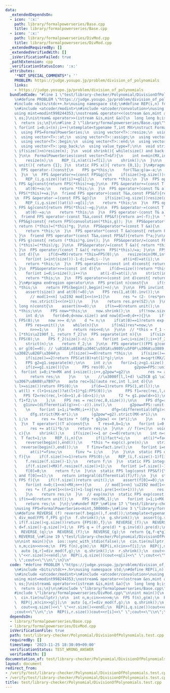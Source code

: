 ```yaml
---
data:
  _extendedDependsOn:
  - icon: ':x:'
    path: library/formalpowerseries/Base.cpp
    title: library/formalpowerseries/Base.cpp
  - icon: ':x:'
    path: library/formalpowerseries/DivMod.cpp
    title: library/formalpowerseries/DivMod.cpp
  _extendedRequiredBy: []
  _extendedVerifiedWith: []
  _isVerificationFailed: true
  _pathExtension: cpp
  _verificationStatusIcon: ':x:'
  attributes:
    '*NOT_SPECIAL_COMMENTS*': ''
    PROBLEM: https://judge.yosupo.jp/problem/division_of_polynomials
    links:
    - https://judge.yosupo.jp/problem/division_of_polynomials
  bundledCode: "#line 1 \"test/library-checker/Polynomial/DivisionOfPolynomials.test.cpp\"\
    \n#define PROBLEM \"https://judge.yosupo.jp/problem/division_of_polynomials\"\n\
    #include <bits/stdc++.h>\nusing namespace std;\n#define REP(i,n) for(int i=0;i<(n);i++)\n\
    \n#include <atcoder/modint>\n#include <atcoder/convolution>\nusing namespace atcoder;\n\
    using mint=modint998244353;\nostream& operator<<(ostream &os,mint a){os<<a.val();return\
    \ os;}\nistream& operator>>(istream &is,mint &a){\n  long long b;is>>b;a=b;\n\
    \  return is;\n}\n\n#line 2 \"library/formalpowerseries/Base.cpp\"\n#define REP_(i,n)\
    \ for(int i=0;i<(n);i++)\ntemplate<typename T,int MX>\nstruct FormalPowerSeries:vector<T>{\n\
    \  using FPS=FormalPowerSeries;\n  using vector<T>::resize;\n  using vector<T>::size;\n\
    \  using vector<T>::at;\n  using vector<T>::assign;\n  using vector<T>::vector;\n\
    \  using vector<T>::begin;\n  using vector<T>::end;\n  using vector<T>::back;\n\
    \  using vector<T>::pop_back;\n  using value_type=T;\n\n  void strict(int n){\
    \ if(size()>n)resize(n); }\n  void shrink(){ while(size() and back()==0)pop_back();\
    \ }\n\n  FormalPowerSeries(const vector<T>&f){\n    int n=min(MX,int(f.size()));\n\
    \    resize(n);\n    REP_(i,n)at(i)=f[i];\n    shrink();\n  }\n\n  static FPS\
    \ unit(){ return {1}; }\n  static FPS x(){ return {0,1}; }\n#pragma region operator\n\
    \  FPS operator-()const{\n    FPS g=*this;\n    for(T&a:g)a=-a;\n    return g;\n\
    \  }\n  \n  FPS &operator+=(const FPS&g){\n    if(size()<g.size())resize(g.size());\n\
    \    REP_(i,g.size())at(i)+=g[i];\n    return *this;\n  }\n  FPS operator+(const\
    \ FPS &g)const{return FPS(*this)+=g;}\n\n  FPS &operator+=(const T &a){\n    if(!size())resize(1);\n\
    \    at(0)+=a;\n    return *this;\n  }\n  FPS operator+(const T& a)const{return\
    \ FPS(*this)+=a;}\n  friend FPS operator+(const T&a,const FPS&f){return f+a;}\n\
    \n  FPS &operator-=(const FPS &g){\n    if(size()<g.size())resize(g.size());\n\
    \    REP_(i,g.size())at(i)-=g[i];\n    return *this;\n  }\n  FPS operator-(const\
    \ FPS &g)const{return FPS(*this)-=g;}\n\n  FPS &operator-=(const T &a){\n    if(!size())resize(1);\n\
    \    at(0)-=a;\n    return *this;\n  }\n  FPS operator-(const T& a){return FPS(*this)-=a;}\n\
    \  friend FPS operator-(const T&a,const FPS&f){return a+(-f);}\n  \n  FPS operator*(const\
    \ FPS&g)const{ return FPS(convolution(*this,g)); }\n  FPS&operator*=(const FPS&g){\
    \ return (*this)=(*this)*g; }\n\n  FPS&operator*=(const T &a){\n    REP_(i,size())at(i)*=a;\n\
    \    return *this;\n  }\n  FPS operator*(const T &a)const{ return FPS(*this)*=a;\
    \ }\n  friend FPS operator*(const T&a,const FPS&f){return f*a;}\n\n  FPS operator/(const\
    \ FPS g)const{ return (*this)*g.inv(); }\n  FPS&operator/=(const FPS&g){ return\
    \ (*this)=(*this)/g; }\n\n  FPS&operator/=(const T &a){ return *this *= a.inv();\
    \ }\n  FPS operator/(const T &a){ return  FPS(*this)/=a; }\n\n  FPS&operator<<=(const\
    \ int d){\n    if(d>=MX)return *this=FPS(0);\n    resize(min(MX,int(size())+d));\n\
    \    for(int i=int(size())-1-d;i>=0;i--)\n      at(i+d)=at(i);\n    for(int i=d-1;i>=0;i--)at(i)=0;\n\
    \    return *this;\n  }\n  FPS operator<<(const int d)const{ return FPS(*this)<<=d;\
    \ }\n  FPS&operator>>=(const int d){\n    if(d>=size())return *this=FPS(0);\n\
    \    for(int i=d;i<size();i++)\n      at(i-d)=at(i);\n    strict(int(size())-d);\n\
    \    return *this;\n  }\n  FPS operator>>(const int d)const{ return FPS(*this)>>=d;\
    \ }\n#pragma endregion operator\n\n  FPS pre(int n)const{\n    if(size()<=n)return\
    \ *this;\n    return FPS(begin(),begin()+n);\n  }\n\n  FPS inv(int SZ=MX)const{\n\
    \    assert(size() and at(0)!=0);\n    FPS res(1,at(0).inv());\n    for(int n=0;(1<<n)<SZ;n++){\n\
    \      // mod[1<<n] \u2192 mod[1<<(n+1)]\n      res *= (2- (res*pre(1<<(n+1))).pre(1<<(n+1)));\n\
    \      res.strict(1<<(n+1));\n    }\n    return res.pre(SZ);\n  }\n\n  FPS pow(long\
    \ long n)const{\n    assert(n>=0);\n    if(n==0)return unit();\n    if(n==1)return\
    \ *this;\n\n    FPS now=*this;\n    now.shrink();\n    if(!now.size())return now;\n\
    \    int d;\n    for(d=0;d<now.size() and now[d]==0;d++){}\n    if(d>=(MX+n-1)/n)return\
    \ FPS(0);\n    now >>= d;\n    d *= n;\n    if(at(0)==1)return exp(n*log(now))<<d;\n\
    \    FPS res=unit();\n    while(n){\n      if(n&1)res*=now;\n      now*=now;\n\
    \      n>>=1;\n    }\n    return res<<d;\n  }\n\n  // *this = f_1 + f_2 x^n \u21D2\
    \ [*this\u2190f_1, return f_2]\n  FPS separate(int n){\n    if(size()<=n)return\
    \ FPS(0);\n    FPS f_2(size()-n);\n    for(int i=n;i<size();i++)f_2[i-n]=at(i);\n\
    \    strict(n);\n    return f_2;\n  }\n\n  FPS operator()(FPS g)const{\n    assert(!g.size()\
    \ or g[0]==0); // \u81EA\u8EAB\u304C\u591A\u9805\u5F0F\u306A\u3089 g[0]!=0 \u3067\
    \u3082\u826F\u3044\n    if(size()==0)return *this;\n    if(size()==1)return FPS(1,at(0));\n\
    \    if(size()==2)return FPS(at(0)+at(1)*g);\n\n    int m=sqrt(MX/20);\n    FPS&g1=g;\n\
    \    FPS g2=g1.separate(m);\n\n    int z;\n    for(z=1;z<g1.size() and g1[z]==0;z++){}\n\
    \    if(z==g1.size()){\n      FPS res(0),\n          g2pow=FPS::unit();\n    \
    \  for(int i=0;i*m<MX and i<size();i++,g2pow*=g2)\n        res += at(i) * g2pow<<(i*m);\n\
    \      return res;\n    }\n    \n    //\u3000f[l,l+d) \u25CB g1 \u3092\u518D\u5E30\
    \u3067\u8A08\u7B97\n    auto rec=[&](auto rec,int l,int d){\n      if(d==0 or\
    \ l>=size())return FPS(0);\n      if(d==1)return FPS(1,at(l));\n      if(d==2)return\
    \ at(l) + (l+1<size()?at(l+1)*g1:FPS(0));\n      FPS f1=rec(rec,l,d>>1);\n   \
    \   FPS f2=rec(rec,l+(d>>1),d-(d>>1));\n      f2 *= g1.pow(d>>1);\n      return\
    \ f1+f2;\n    };\n    FPS res = rec(rec,0,size());\n\n    FPS dfg=res,\n     \
    \   g1inv=(differential(g)>>(--z)).inv(),\n        g2pow=FPS::unit();\n    T factinv=1;\n\
    \    \n    for(int i=1;i*m<MX;i++){\n      dfg=(differential(dfg)>>z)*g1inv;\n\
    \      dfg.strict(MX-m*i);\n      (g2pow*=g2).strict(MX-m*i);\n      factinv /=\
    \ i;\n      res += factinv * (dfg * g2pow) << (m*i);\n    }\n    return res;\n\
    \  }\n  T operator()(T a)const{\n    T res=0,b=1;\n    for(int i=0;i<size();i++,b*=a)\n\
    \      res += at(i)*b;\n    return res;\n  }\n\n  // f(x+c)\n  void taylor_shift(T\
    \ c){\n    shrink();\n    if(size()<=1 or c==0)return;\n    int n=size();\n  \
    \  T fact=1;\n    REP_(i,n){\n      if(i)fact*=i;\n      at(i)*=fact;\n    }\n\
    \    reverse(begin(),end());\n    *this *= exp(c).pre(n);\n    strict(n);\n  \
    \  reverse(begin(),end());\n    T finv=fact.inv();\n    for(int i=n-1;i>=0;i--){\n\
    \      at(i)*=finv;\n      finv *= i;\n    }\n  }\n\n  static FPS differential(FPS\
    \ f){\n    if(f.size()<=1)return FPS(0);\n    REP_(i,f.size()-1)f[i]=(i+1)*f[i+1];\n\
    \    f.resize(f.size()-1);\n    return f;\n  }\n  static FPS integral(FPS f){\n\
    \    if(f.size()<MX)f.resize(f.size()+1);\n    for(int i=f.size()-1;i>0;i--)f[i]=f[i-1]/i;\n\
    \    f[0]=0;\n    return f;\n  }\n\n  static FPS log(const FPS&f){\n    assert(f.size()\
    \ and f[0]==1);\n    return integral(differential(f)/f);\n  }\n  static FPS exp(const\
    \ FPS f){\n    if(!f.size())return unit();\n    assert(f[0]==0);\n    FPS res=unit();\n\
    \    for(int n=0;(1<<n)<MX;n++){\n      // mod[1<<n] \u2192 mod[1<<(n+1)]\n  \
    \    res *= (f.pre(1<<(n+1))+1-log(res).pre(1<<(n+1)));\n      res.strict(1<<(n+1));\n\
    \    }\n    return res;\n  }\n  // exp(nx)\n  static FPS exp(const T n){\n   \
    \ if(n==0)return unit();\n    FPS res(MX,1);\n    for(int i=1;i<MX;i++)res[i]=res[i-1]*n/i;\n\
    \    return res;\n  }\n};\n#undef REP_\n#line 17 \"test/library-checker/Polynomial/DivisionOfPolynomials.test.cpp\"\
    \nusing FPS=FormalPowerSeries<mint,500000>;\n#line 3 \"library/formalpowerseries/DivMod.cpp\"\
    \n#define REVERSE_(f) reverse(f.begin(),f.end());\ntemplate<typename FPS>\npair<FPS,FPS>\
    \ div_mod(FPS f,FPS g){\n  f.shrink();\n  g.shrink();\n  assert(g.size());\n \
    \ if(f.size()<g.size())return {FPS(0),f};\n  REVERSE_(f);\n  REVERSE_(g);\n  int\
    \ d=f.size()-g.size()+1;\n  FPS q = (f.pre(d) * g.inv(d)).pre(d);\n  if(q.size()<d)q.resize(d,0);\n\
    \  REVERSE_(q);\n  REVERSE_(f);\n  REVERSE_(g);\n  return {q,f-q*g};\n}\n#undef\
    \ REVERSE_\n#line 19 \"test/library-checker/Polynomial/DivisionOfPolynomials.test.cpp\"\
    \n\nint main(){\n  ios::sync_with_stdio(false);\n  cin.tie(nullptr);\n\n  int\
    \ n,m;cin>>n>>m;\n  FPS f(n),g(m);\n  REP(i,n)cin>>f[i];\n  REP(j,m)cin>>g[j];\n\
    \  auto [q,r]=div_mod(f,g);\n  q.shrink();\n  r.shrink();\n  cout<<q.size()<<\"\
    \ \"<<r.size()<<endl;\n  REP(i,q.size())cout<<q[i]<<\" \";cout<<\"\\n\";\n  REP(i,r.size())cout<<r[i]<<\"\
    \ \";cout<<\"\\n\";\n}\n"
  code: "#define PROBLEM \"https://judge.yosupo.jp/problem/division_of_polynomials\"\
    \n#include <bits/stdc++.h>\nusing namespace std;\n#define REP(i,n) for(int i=0;i<(n);i++)\n\
    \n#include <atcoder/modint>\n#include <atcoder/convolution>\nusing namespace atcoder;\n\
    using mint=modint998244353;\nostream& operator<<(ostream &os,mint a){os<<a.val();return\
    \ os;}\nistream& operator>>(istream &is,mint &a){\n  long long b;is>>b;a=b;\n\
    \  return is;\n}\n\n#include \"library/formalpowerseries/Base.cpp\"\nusing FPS=FormalPowerSeries<mint,500000>;\n\
    #include \"library/formalpowerseries/DivMod.cpp\"\n\nint main(){\n  ios::sync_with_stdio(false);\n\
    \  cin.tie(nullptr);\n\n  int n,m;cin>>n>>m;\n  FPS f(n),g(m);\n  REP(i,n)cin>>f[i];\n\
    \  REP(j,m)cin>>g[j];\n  auto [q,r]=div_mod(f,g);\n  q.shrink();\n  r.shrink();\n\
    \  cout<<q.size()<<\" \"<<r.size()<<endl;\n  REP(i,q.size())cout<<q[i]<<\" \"\
    ;cout<<\"\\n\";\n  REP(i,r.size())cout<<r[i]<<\" \";cout<<\"\\n\";\n}"
  dependsOn:
  - library/formalpowerseries/Base.cpp
  - library/formalpowerseries/DivMod.cpp
  isVerificationFile: true
  path: test/library-checker/Polynomial/DivisionOfPolynomials.test.cpp
  requiredBy: []
  timestamp: '2023-11-25 18:30:09+09:00'
  verificationStatus: TEST_WRONG_ANSWER
  verifiedWith: []
documentation_of: test/library-checker/Polynomial/DivisionOfPolynomials.test.cpp
layout: document
redirect_from:
- /verify/test/library-checker/Polynomial/DivisionOfPolynomials.test.cpp
- /verify/test/library-checker/Polynomial/DivisionOfPolynomials.test.cpp.html
title: test/library-checker/Polynomial/DivisionOfPolynomials.test.cpp
---
```

